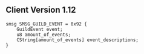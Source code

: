 ## Client Version 1.12

```rust,ignore
smsg SMSG_GUILD_EVENT = 0x92 {
    GuildEvent event;    
    u8 amount_of_events;    
    CString[amount_of_events] event_descriptions;    
}

```
